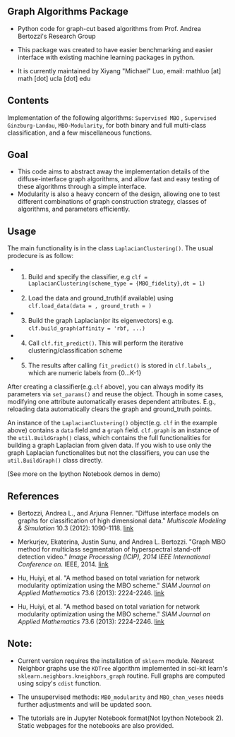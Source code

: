 ## Graph Algorithms Package

- Python code for graph-cut based algorithms from Prof. Andrea Bertozzi's Research Group

- This package was created to have easier benchmarking and easier interface with existing machine learning packages in python. 

- It is currently maintained by Xiyang "Michael" Luo, email: mathluo [at] math [dot] ucla [dot] edu

## Contents
Implementation of the following algorithms: `Supervised MBO` , `Supervised Ginzburg-Landau`, `MBO-Modularity`, for both binary and full multi-class classification, and a few miscellaneous functions. 

## Goal
- This code aims to abstract away the implementation details of the diffuse-interface graph algorithms, and allow fast and easy testing of these algorithms through a simple interface. 
- Modularity is also a heavy concern of the design, allowing one to test different combinations of graph construction strategy, classes of algorithms, and parameters efficiently. 

## Usage
The main functionality is in the class `LaplacianClustering()`. The usual prodecure is as follow:
- 1. Build and specify the classifier, e.g `clf = LaplacianClustering(scheme_type = {MBO_fidelity},dt = 1)`
- 2. Load the data and ground_truth(if available) using `clf.load_data(data = , ground_truth = )`
- 3. Build the graph Laplacian(or its eigenvectors) e.g. `clf.build_graph(affinity = 'rbf, ...)`
- 4. Call `clf.fit_predict()`. This will perform the iterative clustering/classification scheme
- 5. The results after calling `fit_predict()` is stored in `clf.labels_`, which are numeric labels from {0...K-1}

After creating a classifier(e.g.`clf` above), you can always modify its parameters via `set_params()` and reuse the object. 
Though in some cases, modifying one attribute automatically erases dependent attributes. E.g., reloading data automatically clears the graph and ground_truth points. 

An instance of the `LaplacianClustering()` object(e.g. `clf` in the example above) contains a `data` field and a `graph` field. 
`clf.graph` is an instance of the `util.BuildGraph()` class, which contains the full functionalities for building a graph Laplacian from given data. If you wish to use only the graph Laplacian functionalites but not the classifiers, you can use the `util.BuildGraph()` class directly.

(See more on the Ipython Notebook demos in demo)




## References

- Bertozzi, Andrea L., and Arjuna Flenner. "Diffuse interface models on graphs for classification of high dimensional data." *Multiscale Modeling & Simulation* 10.3 (2012): 1090-1118. <a href="http://epubs.siam.org/doi/pdf/10.1137/11083109X" target="_blank"> link</a>

- Merkurjev, Ekaterina, Justin Sunu, and Andrea L. Bertozzi. "Graph MBO method for multiclass segmentation of hyperspectral stand-off detection video." *Image Processing (ICIP), 2014 IEEE International Conference on.* IEEE, 2014. <a href="http://ieeexplore.ieee.org/stamp/stamp.jsp?tp=&arnumber=7025138" target="_blank"> link</a>

- Hu, Huiyi, et al. "A method based on total variation for network modularity optimization using the MBO scheme." *SIAM Journal on Applied Mathematics* 73.6 (2013): 2224-2246. <a href="http://epubs.siam.org/doi/pdf/10.1137/130917387" target="_blank"> link</a>

- Hu, Huiyi, et al. "A method based on total variation for network modularity optimization using the MBO scheme." *SIAM Journal on Applied Mathematics* 73.6 (2013): 2224-2246. <a href="http://www.math.ucla.edu/~bertozzi/papers/EMMCVPRfinal.pdf" target="_blank"> link</a>


## Note:
- Current version requires the installation of `sklearn` module. Nearest Neighbor graphs use the `KDTree` algorithm implemented in sci-kit learn's `sklearn.neighbors.kneighbors_graph` routine. Full graphs are computed using scipy's `cdist` function.

- The unsupervised methods: `MBO_modularity` and `MBO_chan_veses` needs further adjustments and will be updated soon. 

- The tutorials are in Jupyter Notebook format(Not Ipython Notebook 2). Static webpages for the notebooks are also provided.

